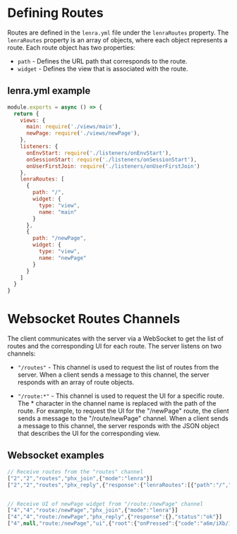 # Defining Routes

Routes are defined in the `lenra.yml` file under the `lenraRoutes` property. The `lenraRoutes` property is an array of objects, where each object represents a route. Each route object has two properties:

- `path` - Defines the URL path that corresponds to the route.
- `widget` - Defines the view that is associated with the route.

## lenra.yml example

```js
module.exports = async () => {
  return {
    views: {
      main: require('./views/main'),
      newPage: require('./views/newPage'),
    },
    listeners: {
      onEnvStart: require('./listeners/onEnvStart'),
      onSessionStart: require('./listeners/onSessionStart'),
      onUserFirstJoin: require('./listeners/onUserFirstJoin')
    },
    lenraRoutes: [
      {
        path: "/",
        widget: {
          type: "view",
          name: "main"
        }
      },
      {
        path: "/newPage",
        widget: {
          type: "view",
          name: "newPage"
        }
      }
    ]
  }
}
```

# Websocket Routes Channels

The client communicates with the server via a WebSocket to get the list of routes and the corresponding UI for each route. The server listens on two channels:

- `"/routes"` - This channel is used to request the list of routes from the server. When a client sends a message to this channel, the server responds with an array of route objects.

- `"/route:*"` - This channel is used to request the UI for a specific route. The * character in the channel name is replaced with the path of the route. For example, to request the UI for the "/newPage" route, the client sends a message to the "/route/newPage" channel. When a client sends a message to this channel, the server responds with the JSON object that describes the UI for the corresponding view.

## Websocket examples

```js
// Receive routes from the "routes" channel
["2","2","routes","phx_join",{"mode":"lenra"}]
["2","2","routes","phx_reply",{"response":{"lenraRoutes":[{"path":"/","widget":{"name":"main","type":"view"}},{"path":"/newPage","widget":{"name":"newPage","type":"view"}}]},"status":"ok"}]


// Receive UI of newPage widget from "/route:/newPage" channel
["4","4","route:/newPage","phx_join",{"mode":"lenra"}]
["4","4","route:/newPage","phx_reply",{"response":{},"status":"ok"}]
["4",null,"route:/newPage","ui",{"root":{"onPressed":{"code":"a6m/iXb/1L+ZgPNXqP/GDImbKoRQE9HcgD1AuhK6XPE="},"text":"NEW PAGE","type":"button"}}]
```